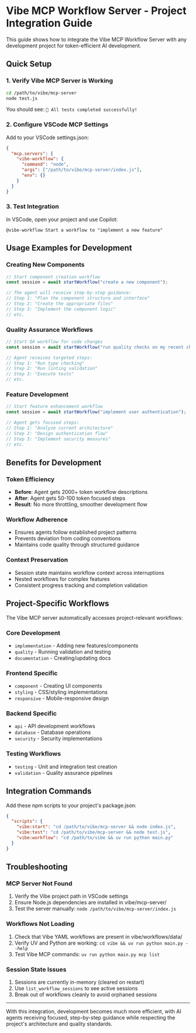 # Vibe MCP Workflow Server - Project Integration Guide

This guide shows how to integrate the Vibe MCP Workflow Server with any development project for token-efficient AI development.

## Quick Setup

### 1. Verify Vibe MCP Server is Working

```bash
cd /path/to/vibe/mcp-server
node test.js
```

You should see: `🎉 All tests completed successfully!`

### 2. Configure VSCode MCP Settings

Add to your VSCode settings.json:

```json
{
  "mcp.servers": {
    "vibe-workflow": {
      "command": "node",
      "args": ["/path/to/vibe/mcp-server/index.js"],
      "env": {}
    }
  }
}
```

### 3. Test Integration

In VSCode, open your project and use Copilot:

```
@vibe-workflow Start a workflow to "implement a new feature"
```

## Usage Examples for Development

### Creating New Components

```javascript
// Start component creation workflow
const session = await startWorkflow("create a new component");

// The agent will receive step-by-step guidance:
// Step 1: "Plan the component structure and interface"
// Step 2: "Create the appropriate files"
// Step 3: "Implement the component logic"
// etc.
```

### Quality Assurance Workflows

```javascript
// Start QA workflow for code changes
const session = await startWorkflow("run quality checks on my recent changes");

// Agent receives targeted steps:
// Step 1: "Run type checking"
// Step 2: "Run linting validation"
// Step 3: "Execute tests"
// etc.
```

### Feature Development

```javascript
// Start feature enhancement workflow
const session = await startWorkflow("implement user authentication");

// Agent gets focused steps:
// Step 1: "Analyze current architecture"
// Step 2: "Design authentication flow"
// Step 3: "Implement security measures"
// etc.
```

## Benefits for Development

### Token Efficiency
- **Before**: Agent gets 2000+ token workflow descriptions
- **After**: Agent gets 50-100 token focused steps
- **Result**: No more throttling, smoother development flow

### Workflow Adherence
- Ensures agents follow established project patterns
- Prevents deviation from coding conventions
- Maintains code quality through structured guidance

### Context Preservation
- Session state maintains workflow context across interruptions
- Nested workflows for complex features
- Consistent progress tracking and completion validation

## Project-Specific Workflows

The Vibe MCP server automatically accesses project-relevant workflows:

### Core Development
- `implementation` - Adding new features/components
- `quality` - Running validation and testing
- `documentation` - Creating/updating docs

### Frontend Specific
- `component` - Creating UI components
- `styling` - CSS/styling implementations
- `responsive` - Mobile-responsive design

### Backend Specific
- `api` - API development workflows
- `database` - Database operations
- `security` - Security implementations

### Testing Workflows
- `testing` - Unit and integration test creation
- `validation` - Quality assurance pipelines

## Integration Commands

Add these npm scripts to your project's package.json:

```json
{
  "scripts": {
    "vibe:start": "cd /path/to/vibe/mcp-server && node index.js",
    "vibe:test": "cd /path/to/vibe/mcp-server && node test.js",
    "vibe:workflow": "cd /path/to/vibe && uv run python main.py"
  }
}
```

## Troubleshooting

### MCP Server Not Found
1. Verify the Vibe project path in VSCode settings
2. Ensure Node.js dependencies are installed in vibe/mcp-server/
3. Test the server manually: `node /path/to/vibe/mcp-server/index.js`

### Workflows Not Loading
1. Check that Vibe YAML workflows are present in vibe/workflows/data/
2. Verify UV and Python are working: `cd vibe && uv run python main.py --help`
3. Test Vibe MCP commands: `uv run python main.py mcp list`

### Session State Issues
1. Sessions are currently in-memory (cleared on restart)
2. Use `list_workflow_sessions` to see active sessions
3. Break out of workflows cleanly to avoid orphaned sessions

---

With this integration, development becomes much more efficient, with AI agents receiving focused, step-by-step guidance while respecting the project's architecture and quality standards.

